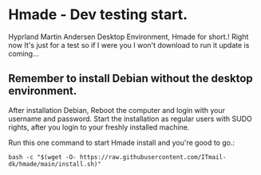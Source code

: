 # Hmade - Dev testing start.
Hyprland Martin Andersen Desktop Environment, Hmade for short.!
Right now It's just for a test so if I were you I won't download to run it update is coming...

## Remember to install Debian without the desktop environment.
After installation Debian, Reboot the computer and login with your username and password.
Start the installation as regular users with SUDO rights, after you login to your freshly installed machine.

Run this one command to start Hmade install and you're good to go.:

    bash -c "$(wget -O- https://raw.githubusercontent.com/ITmail-dk/hmade/main/install.sh)"

